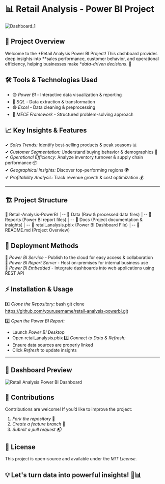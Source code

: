 # 📊 Retail Analysis - Power BI Project

![Dashboard_1](https://github.com/user-attachments/assets/0be23b72-434a-4367-9b58-b5cce77167a7)


## 🌟 Project Overview
Welcome to the *Retail Analysis Power BI Project! This dashboard provides deep insights into **sales performance, customer behavior, and operational efficiency, helping businesses make **data-driven decisions*. 🚀

## 🛠 Tools & Technologies Used
- 🟡 *Power BI* - Interactive data visualization & reporting
- 🔵 *SQL* - Data extraction & transformation
- 🟢 *Excel* - Data cleaning & preprocessing
- 📌 *MECE Framework* - Structured problem-solving approach

## 📈 Key Insights & Features
✔ *Sales Trends:* Identify best-selling products & peak seasons 📊  
✔ *Customer Segmentation:* Understand buying behavior & demographics 👥  
✔ *Operational Efficiency:* Analyze inventory turnover & supply chain performance 📦  
✔ *Geographical Insights:* Discover top-performing regions 🌍  
✔ *Profitability Analysis:* Track revenue growth & cost optimization 💰  

---

## 🏗 Project Structure

📂 Retail-Analysis-PowerBI
│-- 📁 Data (Raw & processed data files)
│-- 📁 Reports (Power BI report files)
│-- 📁 Docs (Project documentation & insights)
│-- 📜 retail_analysis.pbix (Power BI Dashboard File)
│-- 📜 README.md (Project Overview)


## 🚀 Deployment Methods
📌 *Power BI Service* - Publish to the cloud for easy access & collaboration  
📌 *Power BI Report Server* - Host on-premises for internal business use  
📌 *Power BI Embedded* - Integrate dashboards into web applications using REST API  

## ⚡ Installation & Usage
1️⃣ *Clone the Repository:*
   bash
   git clone https://github.com/yourusername/retail-analysis-powerbi.git
   
2️⃣ *Open the Power BI Report:*
   - Launch *Power BI Desktop*
   - Open retail_analysis.pbix
3️⃣ *Connect to Data & Refresh:*
   - Ensure data sources are properly linked
   - Click *Refresh* to update insights

---

## 🎨 Dashboard Preview
![Retail Analysis Power BI Dashboard](https://your-image-link-here.png)

## 🤝 Contributions
Contributions are welcome! If you’d like to improve the project:
1. *Fork the repository* 🍴
2. *Create a feature branch* 🌱
3. *Submit a pull request* 📬

## 📜 License
This project is open-source and available under the *MIT License*.

## 💡 Let's turn data into powerful insights! 🚀📊
